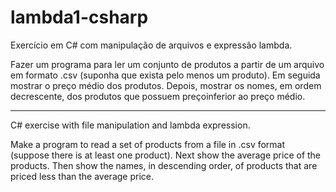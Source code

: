 # lambda1-csharp
Exercício em C# com manipulação de arquivos e expressão lambda.

Fazer um programa para ler um conjunto de produtos a partir de um arquivo em formato .csv (suponha que exista pelo menos um produto).
Em seguida mostrar o preço médio dos produtos. Depois, mostrar os nomes, em ordem decrescente, dos produtos que possuem preçoinferior ao
preço médio.

*****************************************************************************************************************************************

C# exercise with file manipulation and lambda expression.

Make a program to read a set of products from a file in .csv format (suppose there is at least one product).
Next show the average price of the products. Then show the names, in descending order, of products that are priced less than the average
price.
